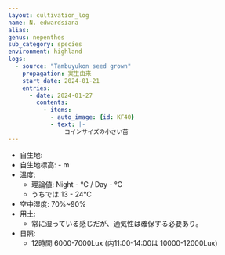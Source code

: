 ```yaml
---
layout: cultivation_log
name: N. edwardsiana
alias:
genus: nepenthes
sub_category: species
environment: highland
logs:
  - source: "Tambuyukon seed grown"
    propagation: 実生由来
    start_date: 2024-01-21
    entries:
      - date: 2024-01-27
        contents:
          - items:
            - auto_image: {id: KF40}
            - text: |-
                コインサイズの小さい苗
---
```

- 自生地: 
- 自生地標高: - m
- 温度:
  - 理論値: Night  - ℃ / Day  - ℃
  - うちでは 13 - 24℃
- 空中湿度: 70%~90%
- 用土:
  - 常に湿っている感じだが、通気性は確保する必要あり。
- 日照:
  - 12時間 6000-7000Lux (内11:00-14:00は 10000-12000Lux)